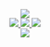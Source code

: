 <div align="center">
<a href="https://discord.com/users/359755774873960450" >
  <img src="https://lanyard-profile-readme.vercel.app/api/359755774873960450?bg=FFC0CB&theme=light&idleMessage=Definitely%20Coding%20Something..."  />
</a>
  <br>
  <a href="https://discord.com/users/359755774873960450" >
  <img src="https://img.shields.io/static/v1?label=contact%20me%20on&message=discord&color=blueviolet"  />
</a>
  <a href="https://twitter.com/bobsterjs" >
  <img src="https://img.shields.io/static/v1?label=contact%20me%20on&message=twitter&color=blue"  />
</a>  
  <a href="https://discord.gg/78DMCjZatu" >
  <img src="https://img.shields.io/website?down_color=red&down_message=offline&up_color=blue&up_message=online&url=https%3A%2F%2Fbobsterjs.ml%2F"  />
</a>  
<br>
</a>  
<a href="https://discord.gg/78DMCjZatu" >
<img src="https://img.shields.io/discord/878695365761716285"  />
</a> 
</div>


